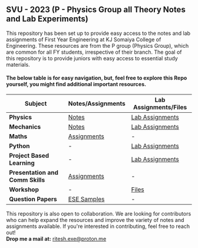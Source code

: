 ## SVU - 2023 (P - Physics Group all Theory Notes and Lab Experiments)

This repository has been set up to provide easy access to the notes and lab assignments of First Year Engineering at KJ Somaiya College of Engineering. These resources are from the P group (Physics Group), which are common for all FY students, irrespective of their branch. The goal of this repository is to provide juniors with easy access to essential study materials.

#### The below table is for easy navigation, but, feel free to explore this Repo yourself, you might find additional important resources.


| **Subject**                        | **Notes/Assignments** | **Lab Assignments/Files** |
|-------------------------------------|-----------------------|---------------------------|
| **Physics**                         | [Notes](https://github.com/RiteshJha912/Notes-Sem1-FY-P/tree/master/Physics/Suren%20Sir) | [Lab Assignments](https://github.com/RiteshJha912/Notes-Sem1-FY-P/tree/master/Physics/PhyLab) |
| **Mechanics**                       | [Notes](https://github.com/RiteshJha912/Notes-Sem1-FY-P/tree/master/Mechanics/ClassNotes/MechNotes) | [Lab Assignments](https://github.com/RiteshJha912/Notes-Sem1-FY-P/tree/master/Mechanics/Lab) |
| **Maths**                           | [Assignments](https://github.com/RiteshJha912/Notes-Sem1-FY-P/tree/master/Maths) | - |
| **Python**                          | -                     | [Lab Assignments](https://github.com/RiteshJha912/Notes-Sem1-FY-P/tree/master/Python/FinalExperiments) |
| **Project Based Learning**          | - | [Lab Assignments](https://github.com/RiteshJha912/Notes-Sem1-FY-P/tree/master/PBL) |
| **Presentation and Comm Skills**    | [Assignments](https://github.com/RiteshJha912/Notes-Sem1-FY-P/tree/master/PBL) | - |
| **Workshop**                        | - | [Files](https://github.com/RiteshJha912/Notes-Sem1-FY-P/tree/master/Workshop) |
| **Question Papers**                 | [ESE Samples](https://github.com/RiteshJha912/Notes-Sem1-FY-P/blob/master/ESEPapers.pdf) | - |

This repository is also open to collaboration. We are looking for contributors who can help expand the resources and improve the variety of notes and assignments available. If you're interested in contributing, feel free to reach out!  
**Drop me a mail at:** ritesh.exe@proton.me
